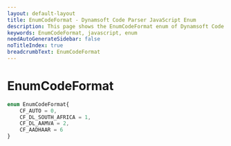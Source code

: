 ```yaml
---
layout: default-layout
title: EnumCodeFormat - Dynamsoft Code Parser JavaScript Enum
description: This page shows the EnumCodeFormat enum of Dynamsoft Code Parser for JavaScript.
keywords: EnumCodeFormat, javascript, enum
needAutoGenerateSidebar: false
noTitleIndex: true
breadcrumbText: EnumCodeFormat
---
```


# EnumCodeFormat

```ts
enum EnumCodeFormat{
    CF_AUTO = 0,
    CF_DL_SOUTH_AFRICA = 1,
    CF_DL_AAMVA = 2,
    CF_AADHAAR = 6
}
```

